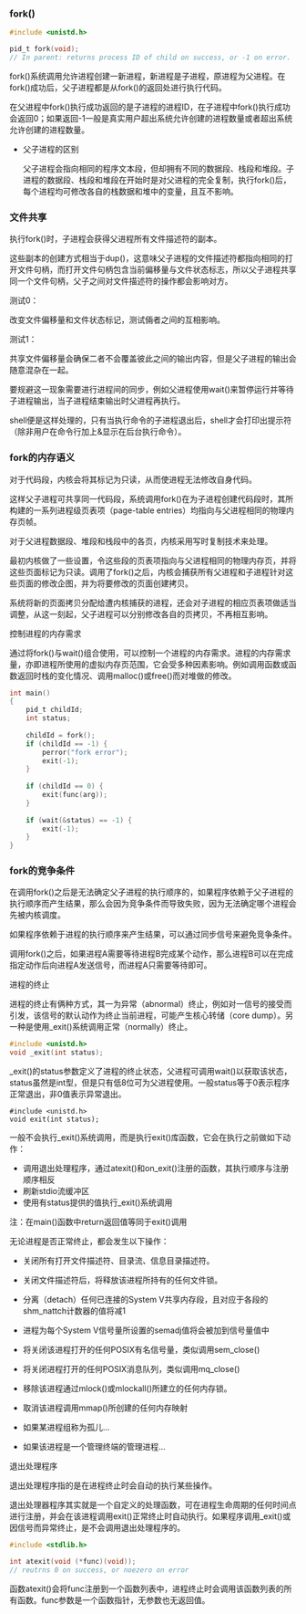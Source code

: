 ### fork()

```c
#include <unistd.h>

pid_t fork(void);
// In parent: returns process ID of child on success, or -1 on error.
```

fork()系统调用允许进程创建一新进程，新进程是子进程，原进程为父进程。在fork()成功后，父子进程都是从fork()的返回处进行执行代码。

在父进程中fork()执行成功返回的是子进程的进程ID，在子进程中fork()执行成功会返回0；如果返回-1一般是真实用户超出系统允许创建的进程数量或者超出系统允许创建的进程数量。

- 父子进程的区别

  父子进程会指向相同的程序文本段，但却拥有不同的数据段、栈段和堆段。子进程的数据段、栈段和堆段在开始时是对父进程的完全复制，执行fork()后，每个进程均可修改各自的栈数据和堆中的变量，且互不影响。



### 文件共享

执行fork()时，子进程会获得父进程所有文件描述符的副本。

这些副本的创建方式相当于dup()，这意味父子进程的文件描述符都指向相同的打开文件句柄，而打开文件句柄包含当前偏移量与文件状态标志，所以父子进程共享同一个文件句柄，父子之间对文件描述符的操作都会影响对方。



测试0：

改变文件偏移量和文件状态标记，测试倆者之间的互相影响。



测试1：

共享文件偏移量会确保二者不会覆盖彼此之间的输出内容，但是父子进程的输出会随意混杂在一起。



要规避这一现象需要进行进程间的同步，例如父进程使用wait()来暂停运行并等待子进程输出，当子进程结束输出时父进程再执行。

shell便是这样处理的，只有当执行命令的子进程退出后，shell才会打印出提示符（除非用户在命令行加上&显示在后台执行命令）。



### fork的内存语义

对于代码段，内核会将其标记为只读，从而使进程无法修改自身代码。

这样父子进程可共享同一代码段，系统调用fork()在为子进程创建代码段时，其所构建的一系列进程级页表项（page-table entries）均指向与父进程相同的物理内存页帧。



对于父进程数据段、堆段和栈段中的各页，内核采用写时复制技术来处理。

最初内核做了一些设置，令这些段的页表项指向与父进程相同的物理内存页，并将这些页面标记为只读。调用了fork()之后，内核会捕获所有父进程和子进程针对这些页面的修改企图，并为将要修改的页面创建拷贝。

系统将新的页面拷贝分配给遭内核捕获的进程，还会对子进程的相应页表项做适当调整，从这一刻起，父子进程可以分别修改各自的页拷贝，不再相互影响。



控制进程的内存需求

通过将fork()与wait()组合使用，可以控制一个进程的内存需求。进程的内存需求量，亦即进程所使用的虚拟内存页范围，它会受多种因素影响。例如调用函数或函数返回时栈的变化情况、调用malloc()或free()而对堆做的修改。

```c
int main()
{
    pid_t childId;
    int status;
    
    childId = fork();
    if (childId == -1) {
        perror("fork error");
        exit(-1);
    }
    
    if (childId == 0) {
        exit(func(arg));
    }
    
    if (wait(&status) == -1) {
        exit(-1);
    }
}
```



### fork的竞争条件

在调用fork()之后是无法确定父子进程的执行顺序的，如果程序依赖于父子进程的执行顺序而产生结果，那么会因为竞争条件而导致失败，因为无法确定哪个进程会先被内核调度。



如果程序依赖于进程的执行顺序来产生结果，可以通过同步信号来避免竞争条件。

调用fork()之后，如果进程A需要等待进程B完成某个动作，那么进程B可以在完成指定动作后向进程A发送信号，而进程A只需要等待即可。



进程的终止

进程的终止有俩种方式，其一为异常（abnormal）终止，例如对一信号的接受而引发，该信号的默认动作为终止当前进程，可能产生核心转储（core dump）。另一种是使用_exit()系统调用正常（normally）终止。



```c
#include <unistd.h>
void _exit(int status);
```

_exit()的status参数定义了进程的终止状态，父进程可调用wait()以获取该状态，status虽然是int型，但是只有低8位可为父进程使用。一般status等于0表示程序正常退出，非0值表示异常退出。

```CQL
#include <unistd.h>
void exit(int status);
```

一般不会执行_exit()系统调用，而是执行exit()库函数，它会在执行之前做如下动作：

- 调用退出处理程序，通过atexit()和on_exit()注册的函数，其执行顺序与注册顺序相反
- 刷新stdio流缓冲区
- 使用有status提供的值执行_exit()系统调用

注：在main()函数中return返回值等同于exit()调用



无论进程是否正常终止，都会发生以下操作：

- 关闭所有打开文件描述符、目录流、信息目录描述符。

- 关闭文件描述符后，将释放该进程所持有的任何文件锁。
- 分离（detach）任何已连接的System V共享内存段，且对应于各段的shm_nattch计数器的值将减1
- 进程为每个System V信号量所设置的semadj值将会被加到信号量值中
- 将关闭该进程打开的任何POSIX有名信号量，类似调用sem_close()
- 将关闭进程打开的任何POSIX消息队列，类似调用mq_close()
- 移除该进程通过mlock()或mlockall()所建立的任何内存锁。
- 取消该进程调用mmap()所创建的任何内存映射
- 如果某进程组称为孤儿...
- 如果该进程是一个管理终端的管理进程...



退出处理程序

退出处理程序指的是在进程终止时会自动的执行某些操作。

退出处理器程序其实就是一个自定义的处理函数，可在进程生命周期的任何时间点进行注册，并会在该进程调用exit()正常终止时自动执行。如果程序调用_exit()或因信号而异常终止，是不会调用退出处理程序的。

```c
#include <stdlib.h>

int atexit(void (*func)(void));
// reutrns 0 on success, or noezero on error
```

函数atexit()会将func注册到一个函数列表中，进程终止时会调用该函数列表的所有函数。func参数是一个函数指针，无参数也无返回值。








